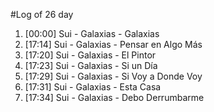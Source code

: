 #Log of 26 day

1. [00:00] Sui - Galaxias - Galaxias
1. [17:14] Sui - Galaxias - Pensar en Algo Más
1. [17:20] Sui - Galaxias - El Pintor
1. [17:23] Sui - Galaxias - Si un Día
1. [17:29] Sui - Galaxias - Si Voy a Donde Voy
1. [17:31] Sui - Galaxias - Esta Casa
1. [17:34] Sui - Galaxias - Debo Derrumbarme
